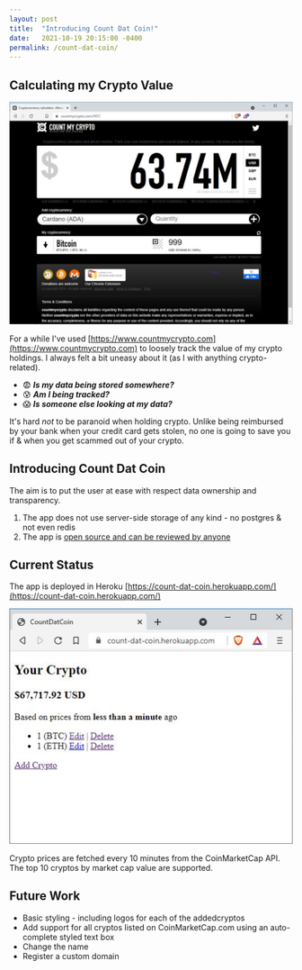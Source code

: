 ```yaml
---
layout: post
title:  "Introducing Count Dat Coin!"
date:   2021-10-19 20:15:00 -0400
permalink: /count-dat-coin/
---
```


## Calculating my Crypto Value

![countmycrypto.com](/assets/count_my_crypto.JPG)

For a while I've used [https://www.countmycrypto.com](https://www.countmycrypto.com) to loosely track the value of my
crypto holdings. I always felt a bit uneasy about it (as I with anything crypto-related). 

- :fearful: **_Is my data being stored somewhere?_**
- :cold_sweat: **_Am I being tracked?_** 
- :scream: **_Is someone else looking at my data?_** 

It's hard _not_ to be paranoid when holding crypto. Unlike being reimbursed by your 
bank when your credit card gets stolen, no one is going to save you if & when you get 
scammed out of your crypto.

## Introducing Count Dat Coin

The aim is to put the user at ease with respect data ownership and transparency.

1. The app does not use server-side storage of any kind - no postgres & not even redis
2. The app is [open source and can be reviewed by anyone](https://github.com/omgitsbillryan/count-dat-coin)

## Current Status

The app is deployed in Heroku 
[https://count-dat-coin.herokuapp.com/](https://count-dat-coin.herokuapp.com/)

![count-dat-coin](/assets/count_dat_coin.JPG)

Crypto prices are fetched every 10 minutes from the CoinMarketCap API. The top 
10 cryptos by market cap value are supported.

## Future Work

- Basic styling - including logos for each of the addedcryptos
- Add support for all cryptos listed on CoinMarketCap.com using an auto-complete styled
text box
- Change the name
- Register a custom domain